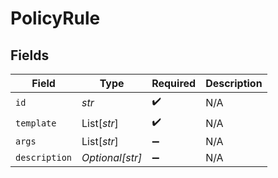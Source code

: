 # PolicyRule


## Fields

| Field              | Type               | Required           | Description        |
| ------------------ | ------------------ | ------------------ | ------------------ |
| `id`               | *str*              | :heavy_check_mark: | N/A                |
| `template`         | List[*str*]        | :heavy_check_mark: | N/A                |
| `args`             | List[*str*]        | :heavy_minus_sign: | N/A                |
| `description`      | *Optional[str]*    | :heavy_minus_sign: | N/A                |